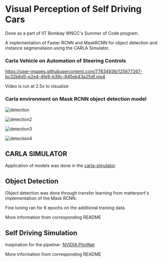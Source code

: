 
# Visual Perception of Self Driving Cars

Done as a part of IIT Bombay WNCC's Summer of Code program.

A implementation of Faster RCNN and MaskRCNN for object detection and instance segmenataion using the CARLA Simulator.


### Carla Vehicle on Automation of Steering Controls



https://user-images.githubusercontent.com/77834936/125677267-bc32b6d5-e2e4-4fe9-b39c-845eb43a25df.mp4


Video is run at 2.5x to visualize

### Carla environment on Mask RCNN object detection model

![detection](https://user-images.githubusercontent.com/77834936/126024259-d3ddbcf5-0a60-4dfe-83ce-54657cc52ed5.png)

![detection2](https://user-images.githubusercontent.com/77834936/126171099-610e5fd2-243e-4978-addc-f062ad2de808.jpg)

![detection3](https://user-images.githubusercontent.com/77834936/126171039-0aeed881-24f3-45d2-88bc-fe1593cfe368.jpg)

![detection4](https://user-images.githubusercontent.com/77834936/126171047-26d8608a-dca2-40e3-81ed-de395ca5385d.jpg)



## CARLA SIMULATOR

Application of models was done in the [carla-simulator](https://github.com/carla-simulator/carla). 

## Object Detection

Object detection was done through transfer learning from matterport's implementation of the Mask RCNN. 

Fine tuning ran for 6 epochs on the additional training data. 

More information from corresponding README
## Self Driving Simulation

Insipiration for the pipeline- [NVIDIA PilotNet](https://arxiv.org/pdf/1604.07316.pdf)

More information from corresponding README




